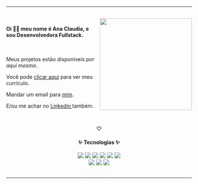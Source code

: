 <div>
  <hr/>
  <br/>
  <a href="https://github.com/itscacauinpt"></a>
  <img width="250px" align="right" atl="good" src="https://media.giphy.com/media/11ISwbgCxEzMyY/giphy.gif">
  <h4>Oi 👋🏿 meu nome é Ana Claudia, e sou Desenvolvedora Fullstack.</h4>
  <br/>
  <p> Meus projetos estão disponíveis <i>por aqui mesmo</i>. </p>
  <p>Você pode <a href="https://github.com/itscacauinpt/itscacauinpt/blob/media/curriculo-anaclaudia.pdf" download="curriculo-anaclaudia" download>clicar aqui</a> para ver meu currículo. </p>
  <p>Mandar um email para <a href="anaclaudia.sza@outlook.com"> mim</a>. </p>
  <p>E/ou me achar no <a align="center" href="https://www.linkedin.com/in/anaclaudia-de-souza"> Linkedin </a> também. </p>
</div>
<br/>
<p align="center">♡</p>
<div align="center">
  <h4> ✨ Tecnologias ✨ </h4>
  <img src="https://img.shields.io/badge/-Nodejs-black?style=flat-square&logo=nodedotjs">
  <img src="https://img.shields.io/badge/-JavaScript-black?style=flat-square&logo=javascript">
  <img src="https://img.shields.io/badge/-Typescript-black?style=flat-square&logo=typescript">
  <img src="https://img.shields.io/badge/-MySQL-black?style=flat-square&logo=mysql">
  <img src="https://img.shields.io/badge/-MongoDB-black?style=flat-square&logo=mongodb">
  <img src="https://img.shields.io/badge/-Prisma-black?style=flat-square&logo=prisma">
  <br/>
  <img src="https://img.shields.io/badge/-Docker-black?style=flat-square&logo=docker">
  <img src="https://img.shields.io/badge/-React-black?style=flat-square&logo=react">
  <img src="https://img.shields.io/badge/-TailwindCSS-black?style=flat-square&logo=tailwindcss">
</div>
<!-- <img src="http://github-readme-streak-stats.herokuapp.com?user=itscacauinpt&theme=highcontrast&locale=pt-br" > -->
<br/>
<hr/>
